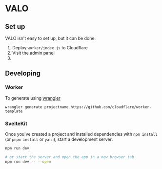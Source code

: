 # VALO

## Set up

VALO isn't easy to set up, but it can be done.

1. Deploy `worker/index.js` to Cloudflare
2. Visit [the admin panel](https://valo.vercel.app/)
3. 

## Developing

### Worker

To generate using [wrangler](https://github.com/cloudflare/wrangler)

```
wrangler generate projectname https://github.com/cloudflare/worker-template
```

### SvelteKit

Once you've created a project and installed dependencies with `npm install` (or `pnpm install` or `yarn`), start a development server:

```bash
npm run dev

# or start the server and open the app in a new browser tab
npm run dev -- --open
```